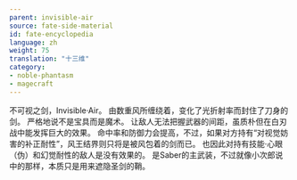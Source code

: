 ```yaml
---
parent: invisible-air
source: fate-side-material
id: fate-encyclopedia
language: zh
weight: 75
translation: "十三维"
category:
- noble-phantasm
- magecraft
---
```


不可视之剑，Invisible·Air。
由数重风所缠绕着，变化了光折射率而封住了刀身的剑。
严格地说不是宝具而是魔术。
让敌人无法把握武器的间距，虽质朴但在白刃战中能发挥巨大的效果。
命中率和防御力会提高，不过，如果对方持有“对视觉妨害的补正耐性”，风王结界则只将是被风包着的剑而已。
也因此对持有技能·心眼（伪）和幻觉耐性的敌人是没有效果的。
是Saber的主武装，不过就像小次郎说中的那样，本质只是用来遮隐圣剑的鞘。

